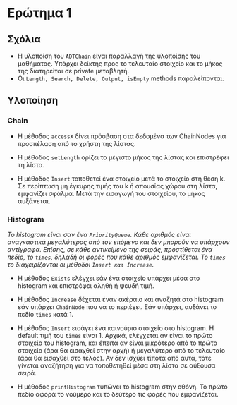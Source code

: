 # Ερώτημα 1

## Σχόλια
- Η υλοποίση του `ADTChain` είναι παραλλαγή της υλοποίσης του μαθήματος. Υπάρχει δείκτης προς το τελευταίο στοιχείο και το μήκος της διατηρείται σε 
private μεταβλητή. 
- Οι `Length, Search, Delete, Output, isEmpty` methods παραλείπονται.

## Υλοποίηση

### Chain
- H μέθοδος `accessX` δίνει πρόσβαση στα δεδομένα των ChainNodes για προσπέλαση από το χρήστη της λίστας.

- Η μέθοδος `setLength` ορίζει το μέγιστο μήκος της λίστας και επιστρέφει τη λίστα.

- Η μέθοδος `Insert` τοποθετεί ένα στοιχείο μετά το στοιχείο στη θέση k. Σε περίπτωση μη έγκυρης τιμής του k ή απουσίας χώρου στη λίστα, εμφανίζει σφάλμα. Μετά την εισαγωγή του στοιχείου, το μήκος αυξάνεται.

### Histogram

*Το histogram είναι σαν ένα `PriorityQueue`. Κάθε αριθμός είναι αναγκαστικά μεγαλύτερος από τον επόμενο και δεν μπορούν να υπάρχουν αντίγραφα. Επίσης, σε κάθε αντικείμενο της σειράς, προστίθεται ένα πεδίο, το `times`, δηλαδή οι φορές που κάθε αριθμός εμφανίζεται. Το `times` το διαχειρίζονται οι μέθοδοι `Insert και Increase`.*

- Η μέθοδος `Exists` ελέγχει εάν ένα στοιχείο υπάρχει μέσα στο histogram και επιστρέφει αληθή ή ψευδή τιμή.

- Η μέθοδος `Increase` δέχεται έναν ακέραιο και αναζητά στο histogram εάν υπάρχει `ChainNode` που να το περιέχει. Εάν υπάρχει, αυξάνει το πεδίο `times` κατά 1.

- H μέθοδος `Insert` εισάγει ένα καινούριο στοιχείο στο histogram. Η default τιμή του `times` είναι 1. Αρχικά, ελέγχεται αν είναι το πρώτο στοιχείο του histogram, και έπειτα αν είναι μικρότερο από το πρώτο στοιχείο (άρα θα εισαχθεί στην αρχή) ή μεγαλύτερο από το τελευταίο (άρα θα εισαχθεί στο τέλος). Αν δεν ισχύει τίποτα από αυτά, τότε γίνεται αναζήτηση για να τοποθετηθεί μέσα στη λίστα σε αύξουσα σειρά.

- Η μέθοδος `printHistogram` τυπώνει το histogram στην οθόνη. Το πρώτο πεδίο αφορά το νούμερο και το δεύτερο τις φορές που εμφανίζεται.














